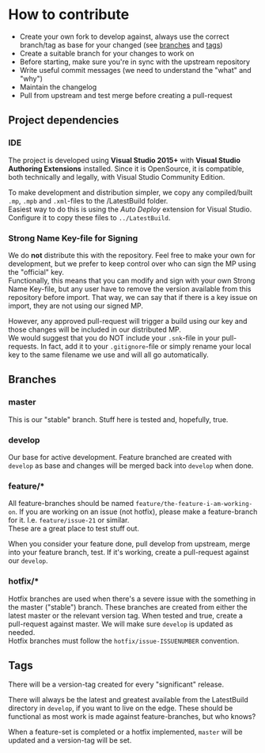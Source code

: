 # How to contribute

- Create your own fork to develop against, always use the correct branch/tag as base for your changed (see [branches](#Branches) and [tags](#Tags))
- Create a suitable branch for your changes to work on
- Before starting, make sure you're in sync with the upstream repository
- Write useful commit messages (we need to understand the "what" and "why")
- Maintain the changelog
- Pull from upstream and test merge before creating a pull-request

## Project dependencies

### IDE

The project is developed using **Visual Studio 2015+** with **Visual Studio Authoring Extensions** installed.
Since it is OpenSource, it is compatible, both technically and legally, with Visual Studio Community Edition.

To make development and distribution simpler, we copy any compiled/built `.mp`, `.mpb` and `.xml`-files to the /LatestBuild folder.  
Easiest way to do this is using the *Auto Deploy* extension for Visual Studio. Configure it to copy these files to `../LatestBuild`.

### Strong Name Key-file for Signing

We do **not** distribute this with the repository. Feel free to make your own for development, but we prefer to keep control over who can sign the MP using the "official" key.  
Functionally, this means that you can modify and sign with your own Strong Name Key-file, but any user have to remove the version available from this repository before import. That way, we can say that if there is a key issue on import, they are not using our signed MP.

However, any approved pull-request will trigger a build using our key and those changes will be included in our distributed MP.  
We would suggest that you do NOT include your `.snk`-file in your pull-requests. In fact, add it to your `.gitignore`-file or simply rename your local key to the same filename we use and will all go automatically.

## Branches

### master

This is our "stable" branch. Stuff here is tested and, hopefully, true.

### develop

Our base for active development. Feature branched are created with `develop` as base and changes will be merged back into `develop` when done.

### feature/*

All feature-branches should be named `feature/the-feature-i-am-working-on`. If you are working on an issue (not hotfix), please make a feature-branch for it. I.e. `feature/issue-21` or similar.  
These are a great place to test stuff out.

When you consider your feature done, pull develop from upstream, merge into your feature branch, test. If it's working, create a pull-request against our `develop`.

### hotfix/*

Hotfix branches are used when there's a severe issue with the something in the master ("stable") branch. These branches are created from either the latest master or the relevant version tag. When tested and true, create a pull-request against master. We will make sure `develop` is updated as needed.  
Hotfix branches must follow the `hotfix/issue-ISSUENUMBER` convention.

## Tags

There will be a version-tag created for every "significant" release.

There will always be the latest and greatest available from the LatestBuild directory in `develop`, if you want to live on the edge. These should be functional as most work is made against feature-branches, but who knows?

When a feature-set is completed or a hotfix implemented, `master` will be updated and a version-tag will be set.
